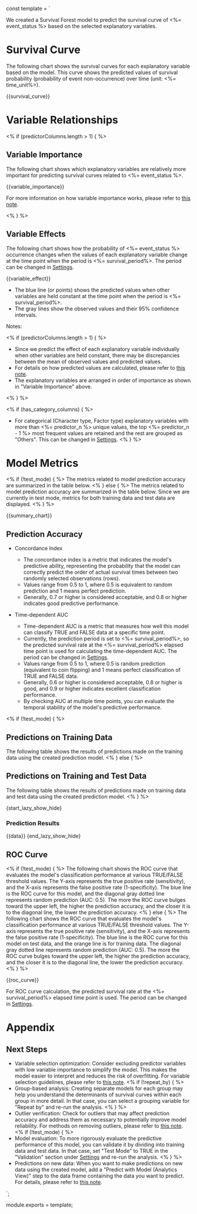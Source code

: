const template = `

We created a Survival Forest model to predict the survival curve of <%= event_status %> based on the selected explanatory variables.

# Survival Curve

The following chart shows the survival curves for each explanatory variable based on the model. This curve shows the predicted values of survival probability (probability of event non-occurrence) over time (unit: <%= time_unit%>).

{{survival_curve}}

# Variable Relationships

<% if (predictorColumns.length > 1) { %>
## Variable Importance

The following chart shows which explanatory variables are relatively more important for predicting survival curves related to <%= event_status %>.

{{variable_importance}}

For more information on how variable importance works, please refer to [this note](https://exploratory.io/note/exploratory/dLm5rwn5).

<% } %>

## Variable Effects

The following chart shows how the probability of <%= event_status %> occurrence changes when the values of each explanatory variable change at the time point when the period is <%= survival_period%>. The period can be changed in [Settings](//analytics/settings/survival_period).

{{variable_effect}}

* The blue line (or points) shows the predicted values when other variables are held constant at the time point when the period is <%= survival_period%>.
* The gray lines show the observed values and their 95% confidence intervals.

Notes:

<% if (predictorColumns.length > 1) { %>

* Since we predict the effect of each explanatory variable individually when other variables are held constant, there may be discrepancies between the mean of observed values and predicted values.
* For details on how predicted values are calculated, please refer to [this note](https://exploratory.io/note/exploratory/Sbd0LDU6).
* The explanatory variables are arranged in order of importance as shown in "Variable Importance" above.

<% } %>

<% if (has_category_columns) { %>
* For categorical (Character type, Factor type) explanatory variables with more than <%= predictor_n %> unique values, the top <%= predictor_n - 1 %> most frequent values are retained and the rest are grouped as "Others". This can be changed in [Settings](//analytics/settings/max_categories_for_factor).
<% } %>

# Model Metrics

<% if (!test_mode) { %>
The metrics related to model prediction accuracy are summarized in the table below.
<% } else { %>
The metrics related to model prediction accuracy are summarized in the table below. Since we are currently in test mode, metrics for both training data and test data are displayed.
<% } %>

{{summary_chart}}

## Prediction Accuracy

* Concordance Index
  * The concordance index is a metric that indicates the model's predictive ability, representing the probability that the model can correctly predict the order of actual survival times between two randomly selected observations (rows).
  * Values range from 0.5 to 1, where 0.5 is equivalent to random prediction and 1 means perfect prediction.
  * Generally, 0.7 or higher is considered acceptable, and 0.8 or higher indicates good predictive performance.

* Time-dependent AUC
  * Time-dependent AUC is a metric that measures how well this model can classify TRUE and FALSE data at a specific time point.
  * Currently, the prediction period is set to <%= survival_period%>, so the predicted survival rate at the <%= survival_period%> elapsed time point is used for calculating the time-dependent AUC. The period can be changed in [Settings](//analytics/settings/survival_period).
  * Values range from 0.5 to 1, where 0.5 is random prediction (equivalent to coin flipping) and 1 means perfect classification of TRUE and FALSE data.
  * Generally, 0.6 or higher is considered acceptable, 0.8 or higher is good, and 0.9 or higher indicates excellent classification performance.
  * By checking AUC at multiple time points, you can evaluate the temporal stability of the model's predictive performance.


<% if (!test_mode) { %>
## Predictions on Training Data

The following table shows the results of predictions made on the training data using the created prediction model.
<% } else { %>
## Predictions on Training and Test Data

The following table shows the results of predictions made on training data and test data using the created prediction model.
<% } %>

{start_lazy_show_hide}
### Prediction Results
{{data}}
{end_lazy_show_hide}


## ROC Curve

<% if (!test_mode) { %>
The following chart shows the ROC curve that evaluates the model's classification performance at various TRUE/FALSE threshold values. The Y-axis represents the true positive rate (sensitivity), and the X-axis represents the false positive rate (1-specificity). The blue line is the ROC curve for this model, and the diagonal gray dotted line represents random prediction (AUC: 0.5). The more the ROC curve bulges toward the upper left, the higher the prediction accuracy, and the closer it is to the diagonal line, the lower the prediction accuracy.
<% } else { %>
The following chart shows the ROC curve that evaluates the model's classification performance at various TRUE/FALSE threshold values. The Y-axis represents the true positive rate (sensitivity), and the X-axis represents the false positive rate (1-specificity). The blue line is the ROC curve for this model on test data, and the orange line is for training data. The diagonal gray dotted line represents random prediction (AUC: 0.5). The more the ROC curve bulges toward the upper left, the higher the prediction accuracy, and the closer it is to the diagonal line, the lower the prediction accuracy.
<% } %>

{{roc_curve}}

For ROC curve calculation, the predicted survival rate at the <%= survival_period%> elapsed time point is used. The period can be changed in [Settings](//analytics/settings/survival_period).

# Appendix

## Next Steps

* Variable selection optimization: Consider excluding predictor variables with low variable importance to simplify the model. This makes the model easier to interpret and reduces the risk of overfitting. For variable selection guidelines, please refer to [this note](https://exploratory.io/note/exploratory/SWF4cTx8).
<% if (!repeat_by) { %>
* Group-based analysis: Creating separate models for each group may help you understand the determinants of survival curves within each group in more detail. In that case, you can select a grouping variable for "Repeat by" and re-run the analysis.
<% } %>
* Outlier verification: Check for outliers that may affect prediction accuracy and address them as necessary to potentially improve model reliability. For methods on removing outliers, please refer to [this note](https://exploratory.io/note/exploratory/Eep7kip3).
<% if (!test_mode) { %>
* Model evaluation: To more rigorously evaluate the predictive performance of this model, you can validate it by dividing into training data and test data. In that case, set "Test Mode" to TRUE in the "Validation" section under [Settings](//analytics/settings/test_mode) and re-run the analysis.
<% } %>
* Predictions on new data: When you want to make predictions on new data using the created model, add a "Predict with Model (Analytics View)" step to the data frame containing the data you want to predict. For details, please refer to [this note](https://exploratory.io/note/exploratory/qIr9Hfa5).

`;

module.exports = template; 